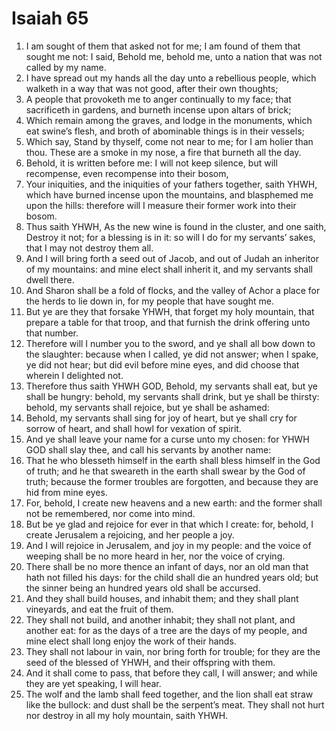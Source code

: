 ﻿# Isaiah  65
1. I am sought of them that asked not for me; I am found of them that sought me not: I said, Behold me, behold me, unto a nation that was not called by my name. 
2. I have spread out my hands all the day unto a rebellious people, which walketh in a way that was not good, after their own thoughts; 
3. A people that provoketh me to anger continually to my face; that sacrificeth in gardens, and burneth incense upon altars of brick; 
4. Which remain among the graves, and lodge in the monuments, which eat swine’s flesh, and broth of abominable things is in their vessels; 
5. Which say, Stand by thyself, come not near to me; for I am holier than thou. These are a smoke in my nose, a fire that burneth all the day. 
6. Behold, it is written before me: I will not keep silence, but will recompense, even recompense into their bosom, 
7. Your iniquities, and the iniquities of your fathers together, saith YHWH, which have burned incense upon the mountains, and blasphemed me upon the hills: therefore will I measure their former work into their bosom. 
8.  Thus saith YHWH, As the new wine is found in the cluster, and one saith, Destroy it not; for a blessing is in it: so will I do for my servants’ sakes, that I may not destroy them all. 
9. And I will bring forth a seed out of Jacob, and out of Judah an inheritor of my mountains: and mine elect shall inherit it, and my servants shall dwell there. 
10. And Sharon shall be a fold of flocks, and the valley of Achor a place for the herds to lie down in, for my people that have sought me. 
11.  But ye are they that forsake YHWH, that forget my holy mountain, that prepare a table for that troop, and that furnish the drink offering unto that number. 
12. Therefore will I number you to the sword, and ye shall all bow down to the slaughter: because when I called, ye did not answer; when I spake, ye did not hear; but did evil before mine eyes, and did choose that wherein I delighted not. 
13. Therefore thus saith YHWH GOD, Behold, my servants shall eat, but ye shall be hungry: behold, my servants shall drink, but ye shall be thirsty: behold, my servants shall rejoice, but ye shall be ashamed: 
14. Behold, my servants shall sing for joy of heart, but ye shall cry for sorrow of heart, and shall howl for vexation of spirit. 
15. And ye shall leave your name for a curse unto my chosen: for YHWH GOD shall slay thee, and call his servants by another name: 
16. That he who blesseth himself in the earth shall bless himself in the God of truth; and he that sweareth in the earth shall swear by the God of truth; because the former troubles are forgotten, and because they are hid from mine eyes. 
17.  For, behold, I create new heavens and a new earth: and the former shall not be remembered, nor come into mind. 
18. But be ye glad and rejoice for ever in that which I create: for, behold, I create Jerusalem a rejoicing, and her people a joy. 
19. And I will rejoice in Jerusalem, and joy in my people: and the voice of weeping shall be no more heard in her, nor the voice of crying. 
20. There shall be no more thence an infant of days, nor an old man that hath not filled his days: for the child shall die an hundred years old; but the sinner being an hundred years old shall be accursed. 
21. And they shall build houses, and inhabit them; and they shall plant vineyards, and eat the fruit of them. 
22. They shall not build, and another inhabit; they shall not plant, and another eat: for as the days of a tree are the days of my people, and mine elect shall long enjoy the work of their hands. 
23. They shall not labour in vain, nor bring forth for trouble; for they are the seed of the blessed of YHWH, and their offspring with them. 
24. And it shall come to pass, that before they call, I will answer; and while they are yet speaking, I will hear. 
25. The wolf and the lamb shall feed together, and the lion shall eat straw like the bullock: and dust shall be the serpent’s meat. They shall not hurt nor destroy in all my holy mountain, saith YHWH. 
